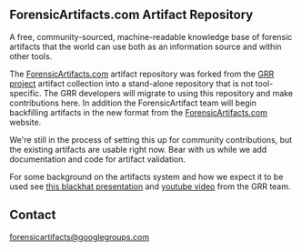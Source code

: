 ## ForensicArtifacts.com Artifact Repository

A free, community-sourced, machine-readable knowledge base of forensic artifacts
that the world can use both as an information source and within other tools.

The [ForensicArtifacts.com](http://forensicartifacts.com/) artifact repository
was forked from the [GRR project](https://github.com/google/grr) artifact
collection into a stand-alone repository that is not tool-specific. The GRR
developers will migrate to using this repository and make contributions here. In
addition the ForensicArtifact team will begin backfilling artifacts in the new 
format from the [ForensicArtifacts.com](http://forensicartifacts.com/) website.

We're still in the process of setting this up for community contributions, but
the existing artifacts are usable right now. Bear with us while we add
documentation and code for artifact validation.

For some background on the artifacts system and how we expect it to be used see 
[this blackhat presentation](https://www.blackhat.com/us-14/archives.html#grr-find-all-the-badness-collect-all-the-things)
and [youtube video](http://www.youtube.com/watch?v=DudGrSv26NY) from the GRR
team.

## Contact

[forensicartifacts@googlegroups.com](https://groups.google.com/forum/#!forum/forensicartifacts)
